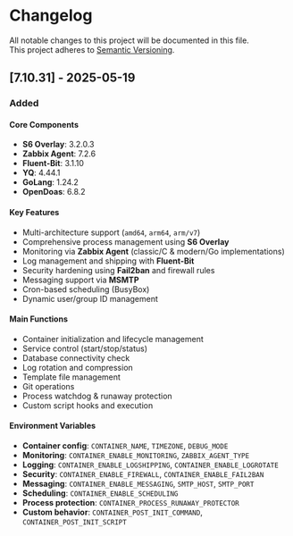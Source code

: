 # Changelog

All notable changes to this project will be documented in this file.  
This project adheres to [Semantic Versioning](https://semver.org/).

## [7.10.31] - 2025-05-19

### Added

#### Core Components
- **S6 Overlay**: 3.2.0.3
- **Zabbix Agent**: 7.2.6
- **Fluent-Bit**: 3.1.10
- **YQ**: 4.44.1
- **GoLang**: 1.24.2
- **OpenDoas**: 6.8.2

#### Key Features
- Multi-architecture support (`amd64`, `arm64`, `arm/v7`)
- Comprehensive process management using **S6 Overlay**
- Monitoring via **Zabbix Agent** (classic/C & modern/Go implementations)
- Log management and shipping with **Fluent-Bit**
- Security hardening using **Fail2ban** and firewall rules
- Messaging support via **MSMTP**
- Cron-based scheduling (BusyBox)
- Dynamic user/group ID management

#### Main Functions
- Container initialization and lifecycle management
- Service control (start/stop/status)
- Database connectivity check
- Log rotation and compression
- Template file management
- Git operations
- Process watchdog & runaway protection
- Custom script hooks and execution

#### Environment Variables
- **Container config**: `CONTAINER_NAME`, `TIMEZONE`, `DEBUG_MODE`
- **Monitoring**: `CONTAINER_ENABLE_MONITORING`, `ZABBIX_AGENT_TYPE`
- **Logging**: `CONTAINER_ENABLE_LOGSHIPPING`, `CONTAINER_ENABLE_LOGROTATE`
- **Security**: `CONTAINER_ENABLE_FIREWALL`, `CONTAINER_ENABLE_FAIL2BAN`
- **Messaging**: `CONTAINER_ENABLE_MESSAGING`, `SMTP_HOST`, `SMTP_PORT`
- **Scheduling**: `CONTAINER_ENABLE_SCHEDULING`
- **Process protection**: `CONTAINER_PROCESS_RUNAWAY_PROTECTOR`
- **Custom behavior**: `CONTAINER_POST_INIT_COMMAND`, `CONTAINER_POST_INIT_SCRIPT`
